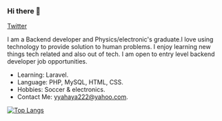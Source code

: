 ### Hi there 👋

[Twitter](https://twitter.com/Omoluab_i)

I am a Backend developer and Physics/electronic's graduate.I love using technology to provide solution to human problems. I enjoy learning new things tech related and also out of tech. I am open to entry level backend developer job opportunities.

- Learning: Laravel.
- Language: PHP, MySQL, HTML, CSS.
- Hobbies: Soccer & electronics.
- Contact Me: yyahaya222@yahoo.com.

[![Top Langs](https://github-readme-stats.vercel.app/api/top-langs/?username=omoluabidotcom)](https://github.com/anuraghazra/github-readme-stats)



